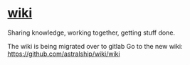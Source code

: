 # [wiki](https://gitlab.com/astralship/astralship-wiki/wikis/home)
Sharing knowledge, working together, getting stuff done.

The wiki is being migrated over to gitlab
Go to the new wiki: https://github.com/astralship/wiki/wiki
